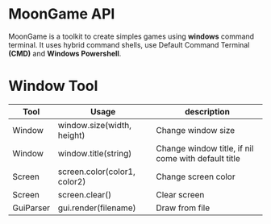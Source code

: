 # MoonGame API
MoonGame is a toolkit to create simples games using **windows** command terminal.
It uses hybrid command shells, use Default Command Terminal **(CMD)** and **Windows Powershell**.



# Window Tool

Tool | Usage | description
|--|----|--|
| Window | window.size(width, height) | Change window size
| Window | window.title(string) | Change window title, if nil come with default title
| Screen | screen.color(color1, color2) | Change screen color
| Screen | screen.clear() | Clear screen
| GuiParser | gui.render(filename) | Draw from file

